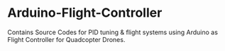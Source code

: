 # Arduino-Flight-Controller
Contains Source Codes for PID tuning &amp; flight systems using Arduino as Flight Controller for Quadcopter Drones.
